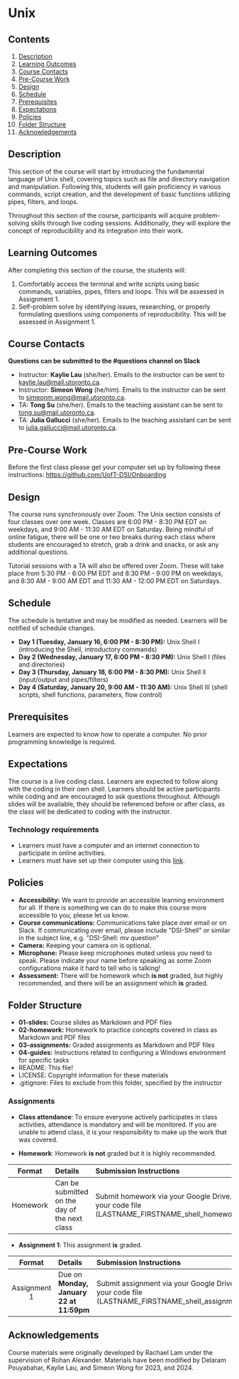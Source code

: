 # Unix

## Contents
1. [Description](https://github.com/UofT-DSI/shell/#description)
2. [Learning Outcomes](https://github.com/UofT-DSI/shell/#learning-outcomes)
3. [Course Contacts](https://github.com/UofT-DSI/shell/#course-contacts)
4. [Pre-Course Work](https://github.com/UofT-DSI/shell/#pre-course-work)
5. [Design](https://github.com/UofT-DSI/shell/#design)
6. [Schedule](https://github.com/UofT-DSI/shell/#schedule)
7. [Prerequisites](https://github.com/UofT-DSI/shell/#prerequisites)
7. [Expectations](https://github.com/UofT-DSI/shell/#expectations)
8. [Policies](https://github.com/UofT-DSI/shell/#policies)
9. [Folder Structure](https://github.com/UofT-DSI/shell/#folder-structure)
10. [Acknowledgements](https://github.com/UofT-DSI/shell/#acknowledgements)

## Description
This section of the course will start by introducing the fundamental language of Unix shell, covering topics such as file and directory navigation and manipulation. Following this, students will gain proficiency in various commands, script creation, and the development of basic functions utilizing pipes, filters, and loops. 

Throughout this section of the course, participants will acquire problem-solving skills through live coding sessions. Additionally, they will explore the concept of reproducibility and its integration into their work.

## Learning Outcomes
After completing this section of the course, the students will:
1. Comfortably access the terminal and write scripts using basic commands, variables, pipes, filters and loops. This will be assessed in Assignment 1.
2. Self-problem solve by identifying issues, researching, or properly formulating questions using components of reproducibility. This will be assessed in Assignment 1.

## Course Contacts
**Questions can be submitted to the #questions channel on Slack**

* Instructor: **Kaylie Lau** (she/her). Emails to the instructor can be sent to kaylie.lau@mail.utoronto.ca.
* Instructor: **Simeon Wong** (he/him). Emails to the instructor can be sent to simeonm.wong@mail.utoronto.ca.
* TA: **Tong Su** (she/her). Emails to the teaching assistant can be sent to tong.su@mail.utoronto.ca.
* TA: **Julia Gallucci** (she/her). Emails to the teaching assistant can be sent to julia.gallucci@mail.utoronto.ca.

## Pre-Course Work
Before the first class please get your computer set up by following these instructions: https://github.com/UofT-DSI/Onboarding

## Design
The course runs synchronously over Zoom. The Unix section consists of four classes over one week. Classes are 6:00 PM - 8:30 PM EDT on weekdays, and 9:00 AM - 11:30 AM EDT on Saturday. Being mindful of online fatigue, there will be one or two breaks during each class where students are encouraged to stretch, grab a drink and snacks, or ask any additional questions. 

Tutorial sessions with a TA will also be offered over Zoom. These will take place from 5:30 PM - 6:00 PM EDT and 8:30 PM - 9:00 PM on weekdays, and 8:30 AM - 9:00 AM EDT and 11:30 AM - 12:00 PM EDT on Saturdays. 

## Schedule
The schedule is tentative and may be modified as needed. Learners will be notified of schedule changes.
* **Day 1 (Tuesday, January 16, 6:00 PM - 8:30 PM):** Unix Shell I (introducing the Shell, introductory commands)
* **Day 2 (Wednesday, January 17, 6:00 PM - 8:30 PM):** Unix Shell I (files and directories)
* **Day 3 (Thursday, January 18, 6:00 PM - 8:30 PM):** Unix Shell II (input/output and pipes/filters)
* **Day 4 (Saturday, January 20, 9:00 AM - 11:30 AM):** Unix Shell III (shell scripts, shell functions, parameters, flow control)

## Prerequisites
Learners are expected to know how to operate a computer. No prior programming knowledge is required.

## Expectations
The course is a live coding class. Learners are expected to follow along with the coding in their own shell. Learners should be active participants while coding and are encouraged to ask questions throughout. Although slides will be available, they should be referenced before or after class, as the class will be dedicated to coding with the instructor.
 
### Technology requirements
* Learners must have a computer and an internet connection to participate in online activities.
* Learners must have set up their computer using this [link](https://github.com/UofT-DSI/Onboarding).
 
## Policies
* **Accessibility:** We want to provide an accessible learning environment for all. If there is something we can do to make this course more accessible to you, please let us know.
* **Course communications:** Communications take place over email or on Slack. If communicating over email, please include "DSI-Shell" or similar in the subject line, e.g. "DSI-Shell: mv question"
* **Camera:** Keeping your camera on is optional.
* **Microphone:** Please keep microphones muted unless you need to speak. Please indicate your name before speaking as some Zoom configurations make it hard to tell who is talking!
* **Assessment:** There will be homework which **is not** graded, but highly recommended, and there will be an assignment which **is** graded.
 
## Folder Structure
* **01-slides:** Course slides as Markdown and PDF files
* **02-homework:** Homework to practice concepts covered in class as Markdown and PDF files
* **03-assignments:** Graded assignments as Markdown and PDF files
* **04-guides:** Instructions related to configuring a Windows environment for specific tasks 
* README: This file!
* LICENSE: Copyright information for these materials
* .gitignore: Files to exclude from this folder, specified by the instructor

### Assignments

* **Class attendance**: To ensure everyone actively participates in class activities, attendance is mandatory and will be monitored. If you are unable to attend class, it is your responsibility to make up the work that was covered.

* **Homework**:  Homework **is not** graded but it is highly recommended.

| Format | Details | Submission Instructions |
| :----: | :----- | :---------------------- |
| Homework | Can be submitted on the day of the next class | Submit homework via your Google Drive. Upload your code file (LASTNAME_FIRSTNAME_shell_homework_DAY.pdf). |

* **Assignment 1**: This assignment **is**  graded.

| Format | Details | Submission Instructions |
| :----: | :----- | :---------------------- |
| Assignment 1 | Due on **Monday, January 22 at 11:59pm** | Submit assignment via your Google Drive. Upload your code file (LASTNAME_FIRSTNAME_shell_assignment1.pdf). |

## Acknowledgements
Course materials were originally developed by Rachael Lam under the supervision of Rohan Alexander. Materials have been modified by Delaram Pouyabahar, Kaylie Lau, and Simeon Wong for 2023, and 2024.